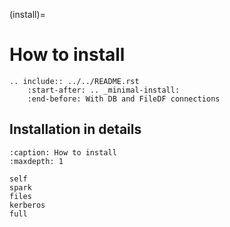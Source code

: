 (install)=

# How to install

```{eval-rst}
.. include:: ../../README.rst
    :start-after: .. _minimal-install:
    :end-before: With DB and FileDF connections
```

## Installation in details

```{toctree}
:caption: How to install
:maxdepth: 1

self
spark
files
kerberos
full
```
